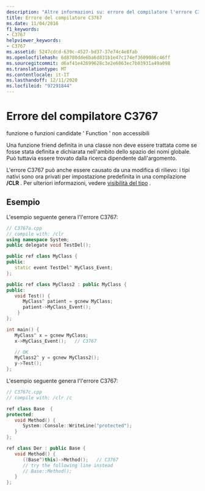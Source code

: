 ```yaml
---
description: "Altre informazioni su: errore del compilatore l'errore C3767"
title: Errore del compilatore C3767
ms.date: 11/04/2016
f1_keywords:
- C3767
helpviewer_keywords:
- C3767
ms.assetid: 5247cdcd-639c-4527-bd37-37e74c4e8fab
ms.openlocfilehash: 6d8780dde6ba6d831b1e47c174ef3609086c46ff
ms.sourcegitcommit: d6af41e42699628c3e2e6063ec7b03931a49a098
ms.translationtype: MT
ms.contentlocale: it-IT
ms.lasthandoff: 12/11/2020
ms.locfileid: "97291844"
---
```

# <a name="compiler-error-c3767"></a>Errore del compilatore C3767

funzione o funzioni candidate ' Function ' non accessibili

Una funzione friend definita in una classe non deve essere trattata come se fosse stata definita e dichiarata nell'ambito dello spazio dei nomi globale. Può tuttavia essere trovato dalla ricerca dipendente dall'argomento.

L'errore C3767 può anche essere causato da una modifica di rilievo: i tipi nativi sono ora privati per impostazione predefinita in una compilazione **/CLR** . Per ulteriori informazioni, vedere [visibilità del tipo](../../dotnet/how-to-define-and-consume-classes-and-structs-cpp-cli.md#BKMK_Type_visibility) .

## <a name="example"></a>Esempio

L'esempio seguente genera l'l'errore C3767:

```cpp
// C3767a.cpp
// compile with: /clr
using namespace System;
public delegate void TestDel();

public ref class MyClass {
public:
   static event TestDel^ MyClass_Event;
};

public ref class MyClass2 : public MyClass {
public:
   void Test() {
      MyClass^ patient = gcnew MyClass;
      patient->MyClass_Event();
    }
};

int main() {
   MyClass^ x = gcnew MyClass;
   x->MyClass_Event();   // C3767

   // OK
   MyClass2^ y = gcnew MyClass2();
   y->Test();
};
```

L'esempio seguente genera l'l'errore C3767:

```cpp
// C3767c.cpp
// compile with: /clr /c

ref class Base  {
protected:
   void Method() {
      System::Console::WriteLine("protected");
   }
};

ref class Der : public Base {
   void Method() {
      ((Base^)this)->Method();   // C3767
      // try the following line instead
      // Base::Method();
   }
};
```
